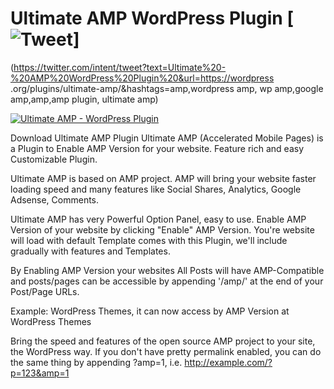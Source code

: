 

# Ultimate AMP WordPress Plugin [![Tweet](https://img.shields.io/twitter/url/http/shields.io.svg?style=social)]
(https://twitter.com/intent/tweet?text=Ultimate%20-%20AMP%20WordPress%20Plugin%20&url=https://wordpress
.org/plugins/ultimate-amp/&hashtags=amp,wordpress amp, wp amp,google amp,amp,amp plugin, ultimate amp)

[![Ultimate AMP - WordPress Plugin](https://jeweltheme.com/wp-content/uploads/2018/08/banner-1544x500.png)](https://wordpress.org/plugins/ultimate-amp/)


Download Ultimate AMP Plugin
Ultimate AMP (Accelerated Mobile Pages) is a Plugin to Enable AMP Version for your website. Feature rich and easy Customizable Plugin.

Ultimate AMP is based on AMP project. AMP will bring your website faster loading speed and many features like Social Shares, Analytics, Google Adsense, Comments.

Ultimate AMP has very Powerful Option Panel, easy to use. Enable AMP Version of your website by clicking "Enable" AMP Version. You're website will load with default Template comes with this Plugin, we'll include gradually with features and Templates.

By Enabling AMP Version your websites All Posts will have AMP-Compatible and posts/pages can be accessible by appending '/amp/' at the end of your Post/Page URLs.

Example: WordPress Themes, it can now access by AMP Version at WordPress Themes

Bring the speed and features of the open source AMP project to your site, the WordPress way. If you don't have pretty permalink enabled, you can do the same thing by appending ?amp=1, i.e. http://example.com/?p=123&amp=1

